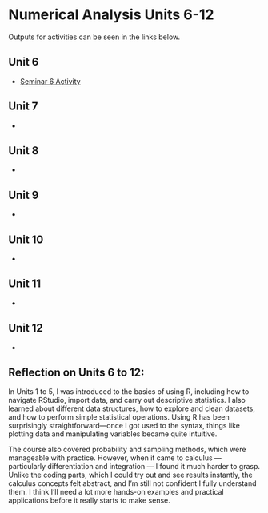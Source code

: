 # Numerical Analysis Units 6-12

Outputs for activities can be seen in the links below.

## Unit 6
- [Seminar 6 Activity](/pdf/Unit_6_Seminar_Activity.pdf)

## Unit 7
- 

## Unit 8
- 

## Unit 9
- 

## Unit 10
- 

## Unit 11
- 

## Unit 12
- 


## Reflection on Units 6 to 12:
In Units 1 to 5, I was introduced to the basics of using R, including how to navigate RStudio, import data, and carry out descriptive statistics. I also learned about different data structures, how to explore and clean datasets, and how to perform simple statistical operations. Using R has been surprisingly straightforward—once I got used to the syntax, things like plotting data and manipulating variables became quite intuitive.

The course also covered probability and sampling methods, which were manageable with practice. However, when it came to calculus — particularly differentiation and integration — I found it much harder to grasp. Unlike the coding parts, which I could try out and see results instantly, the calculus concepts felt abstract, and I’m still not confident I fully understand them. I think I’ll need a lot more hands-on examples and practical applications before it really starts to make sense.
